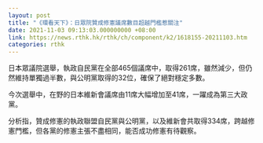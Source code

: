 ```yaml
---
layout: post
title: "《環看天下》：日眾院贊成修憲議席數目超越門檻惹關注"
date: 2021-11-03 09:13:03.000000000 +08:00
link: https://news.rthk.hk/rthk/ch/component/k2/1618155-20211103.htm
categories: rthk
---
```


日本眾議院選舉，執政自民黨在全部465個議席中，取得261席，雖然減少，但仍然維持單獨過半數，與公明黨取得的32位，確保了絕對穩定多數。

今次選舉中，在野的日本維新會議席由11席大幅增加至41席，一躍成為第三大政黨。

分析指，贊成修憲的執政聯盟自民黨與公明黨，以及維新會共取得334席，跨越修憲門檻，但各黨的修憲主張不盡相同，能否成功修憲有待觀察。
